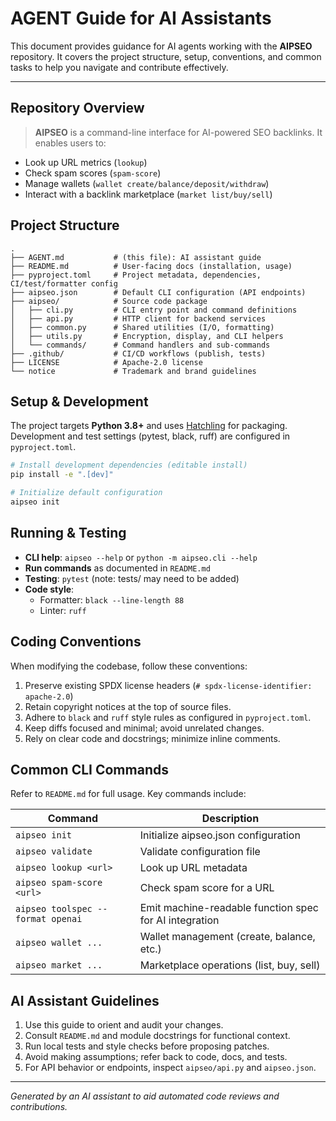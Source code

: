 # AGENT Guide for AI Assistants

This document provides guidance for AI agents working with the **AIPSEO** repository.
It covers the project structure, setup, conventions, and common tasks to help you navigate
and contribute effectively.

---

## Repository Overview

> **AIPSEO** is a command-line interface for AI-powered SEO backlinks. It enables users to:

- Look up URL metrics (`lookup`)
- Check spam scores (`spam-score`)
- Manage wallets (`wallet create/balance/deposit/withdraw`)
- Interact with a backlink marketplace (`market list/buy/sell`)

## Project Structure

```
.
├── AGENT.md           # (this file): AI assistant guide
├── README.md          # User-facing docs (installation, usage)
├── pyproject.toml     # Project metadata, dependencies, CI/test/formatter config
├── aipseo.json        # Default CLI configuration (API endpoints)
├── aipseo/            # Source code package
│   ├── cli.py         # CLI entry point and command definitions
│   ├── api.py         # HTTP client for backend services
│   ├── common.py      # Shared utilities (I/O, formatting)
│   ├── utils.py       # Encryption, display, and CLI helpers
│   └── commands/      # Command handlers and sub-commands
├── .github/           # CI/CD workflows (publish, tests)
├── LICENSE            # Apache-2.0 license
└── notice             # Trademark and brand guidelines
```

## Setup & Development

The project targets **Python 3.8+** and uses [Hatchling](https://hatch.pypa.io/) for packaging.
Development and test settings (pytest, black, ruff) are configured in `pyproject.toml`.

```bash
# Install development dependencies (editable install)
pip install -e ".[dev]"

# Initialize default configuration
aipseo init
```

## Running & Testing

- **CLI help**: `aipseo --help` or `python -m aipseo.cli --help`
- **Run commands** as documented in `README.md`
- **Testing**: `pytest` (note: tests/ may need to be added)
- **Code style**:
  - Formatter: `black --line-length 88`
  - Linter: `ruff`

## Coding Conventions

When modifying the codebase, follow these conventions:

1. Preserve existing SPDX license headers (`# spdx-license-identifier: apache-2.0`)
2. Retain copyright notices at the top of source files.
3. Adhere to `black` and `ruff` style rules as configured in `pyproject.toml`.
4. Keep diffs focused and minimal; avoid unrelated changes.
5. Rely on clear code and docstrings; minimize inline comments.

## Common CLI Commands

Refer to `README.md` for full usage. Key commands include:

| Command                     | Description                           |
|-----------------------------|---------------------------------------|
| `aipseo init`               | Initialize aipseo.json configuration  |
| `aipseo validate`           | Validate configuration file           |
| `aipseo lookup <url>`       | Look up URL metadata                  |
| `aipseo spam-score <url>`   | Check spam score for a URL            |
| `aipseo toolspec --format openai` | Emit machine-readable function spec for AI integration |
| `aipseo wallet ...`         | Wallet management (create, balance, etc.) |
| `aipseo market ...`         | Marketplace operations (list, buy, sell) |

## AI Assistant Guidelines

1. Use this guide to orient and audit your changes.
2. Consult `README.md` and module docstrings for functional context.
3. Run local tests and style checks before proposing patches.
4. Avoid making assumptions; refer back to code, docs, and tests.
5. For API behavior or endpoints, inspect `aipseo/api.py` and `aipseo.json`.

---

*Generated by an AI assistant to aid automated code reviews and contributions.*